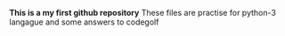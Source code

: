 **This is a my first github repository**
These files are practise for python-3 langague and some answers to codegolf
